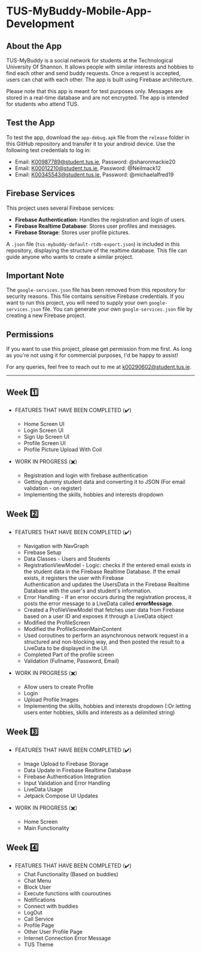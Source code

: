 # TUS-MyBuddy-Mobile-App-Development

## About the App

TUS-MyBuddy is a social network for students at the Technological University Of Shannon. It allows people with similar interests and hobbies to find each other and send buddy requests. Once a request is accepted, users can chat with each other. The app is built using Firebase architecture.

Please note that this app is meant for test purposes only. Messages are stored in a real-time database and are not encrypted. The app is intended for students who attend TUS.

## Test the App

To test the app, download the `app-debug.apk` file from the `release` folder in this GitHub repository and transfer it to your android device. Use the following test credentials to log in:

- Email: K00987789@student.tus.ie, Password: @sharonmackie20
- Email: K00012210@student.tus.ie, Password: @Neilmack12
- Email: K00345543@student.tus.ie, Password: @michaelalfred19

## Firebase Services

This project uses several Firebase services:

- **Firebase Authentication**: Handles the registration and login of users.
- **Firebase Realtime Database**: Stores user profiles and messages.
- **Firebase Storage**: Stores user profile pictures.

A `.json` file (`tus-mybuddy-default-rtdb-export.json`) is included in this repository, displaying the structure of the realtime database. This file can guide anyone who wants to create a similar project.

## Important Note

The `google-services.json` file has been removed from this repository for security reasons. This file contains sensitive Firebase credentials. If you want to run this project, you will need to supply your own `google-services.json` file. You can generate your own `google-services.json` file by creating a new Firebase project.

## Permissions

If you want to use this project, please get permission from me first. As long as you're not using it for commercial purposes, I'd be happy to assist!

For any queries, feel free to reach out to me at k00290602@student.tus.ie.


-----------------------------------  ----------------------------------------------------------------------- --------------------------------
## Week :one:
- FEATURES THAT HAVE BEEN COMPLETED (:heavy_check_mark:)
  - Home Screen UI
  - Login Screen UI
  - Sign Up Screen UI
  - Profile Screen UI
  - Profile Picture Upload With Coil

- WORK IN PROGRESS (:heavy_multiplication_x:)
  - Registration and login with firebase authentication
  - Getting dummy student data and converting it to JSON (For email validation - on register)
  - Implementing the skills, hobbies and interests dropdown 

## Week :two:
- FEATURES THAT HAVE BEEN COMPLETED (:heavy_check_mark:)
  - Navigation with NavGraph
  - Firebase Setup
  - Data Classes - Users and Students
  - RegistrationViewModel - Logic: checks if the entered email exists in the student data in the Firebase Realtime Database. If the email exists, it registers the user with Firebase     
    Authentication and updates the UsersData in the Firebase Realtime Database with the user's and student's information.
  - Error Handling - If an error occurs during the registration process, it posts the error message to a LiveData called **errorMessage**.
  - Created a ProfileViewModel that fetches user data from Firebase based on a user ID and exposes it through a LiveData object
  - Modified the ProfileScreen
  - Modified the ProfileScreenMainContent
  - Used coroutines to perform an asynchronous network request in a structured and non-blocking way, and then posted the result to a LiveData to be displayed in the UI.
  - Completed Part of the profile screen
  - Validation (Fullname, Password, Email)


- WORK IN PROGRESS (:heavy_multiplication_x:)
  - Allow users to create Profile
  - Login
  - Upload Profile Images
  - Implementing the skills, hobbies and interests dropdown (:Or letting users enter hobbies, skills and interests as a delimited string)

## Week :three:
- FEATURES THAT HAVE BEEN COMPLETED (:heavy_check_mark:)
  - Image Upload to Firebase Storage
  - Data Update in Firebase Realtime Database
  - Firebase Authentication Integration
  - Input Validation and Error Handling
  - LiveData Usage
  - Jetpack Compose UI Updates


- WORK IN PROGRESS (:heavy_multiplication_x:)
  - Home Screen
  - Main Functionality
 
## Week :four:
- FEATURES THAT HAVE BEEN COMPLETED (:heavy_check_mark:)
  - Chat Functionality (Based on buddies)
  - Chat Menu
  - Block User
  - Execute functions with couroutines
  - Notifications
  - Connect with buddies
  - LogOut
  - Call Service
  - Profile Page
  - Other User Profile Page
  - Internet Connection Error Message
  - TUS Theme

